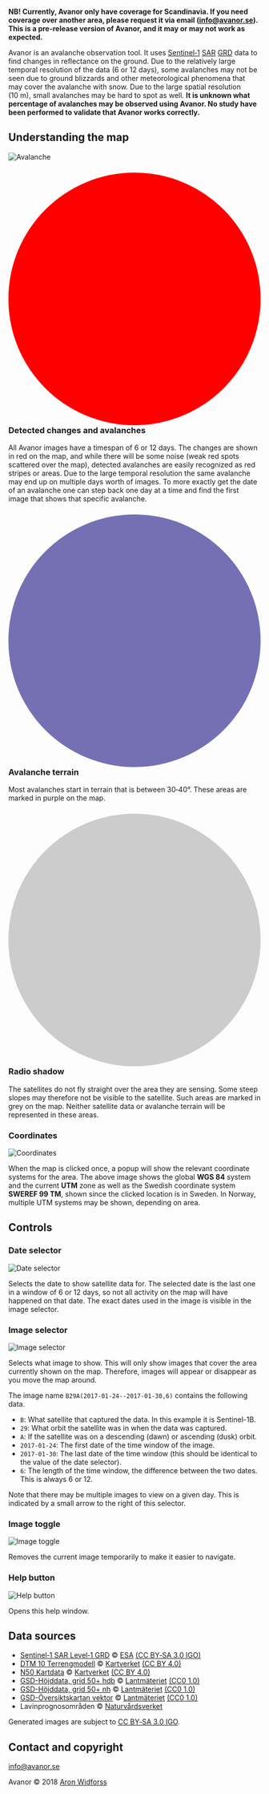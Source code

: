 **NB! Currently, Avanor only have coverage for Scandinavia. If you need coverage over another area, please request it via email ([info@avanor.se](mailto:info@avanor.se)). This is a pre-release version of Avanor, and it may or may not work as expected.**

Avanor is an avalanche observation tool. It uses [Sentinel&#8209;1](https://sentinel.esa.int/web/sentinel/missions/sentinel-1) [SAR](https://en.wikipedia.org/wiki/Synthetic-aperture_radar) [GRD](https://sentinel.esa.int/web/sentinel/technical-guides/sentinel-1-sar/products-algorithms/level-1-algorithms/ground-range-detected) data to find changes in reflectance on the ground. Due to the relatively large temporal resolution of the data (6&nbsp;or&nbsp;12&nbsp;days), some avalanches may not be seen due to ground blizzards and other meteorological phenomena that may cover the avalanche with snow. Due to the large spatial resolution (10&nbsp;m), small avalanches may be hard to spot as well. **It is unknown what percentage of avalanches may be observed using Avanor. No study have been performed to validate that Avanor works correctly.**

## Understanding the map

![Avalanche](/static/media/help/avalanche.png)

### <svg viewBox="-1 -1 2 2"><circle r="1" fill="red"/></svg> Detected changes and avalanches

All Avanor images have a timespan of 6&nbsp;or&nbsp;12 days. The changes are shown in red on the map, and while there will be some noise (weak red spots scattered over the map), detected avalanches are easily recognized as red stripes or areas. Due to the large temporal resolution the same avalanche may end up on multiple days worth of images. To more exactly get the date of an avalanche one can step back one day at a time and find the first image that shows that specific avalanche.

### <svg viewBox="-1 -1 2 2"><circle r="1" fill="#7570b3"/></svg> Avalanche terrain

Most avalanches start in terrain that is between 30&#8209;40°. These areas are marked in purple on the map.

### <svg viewBox="-1 -1 2 2"><circle r="1" fill="#cccccc"/></svg> Radio shadow

The satellites do not fly straight over the area they are sensing. Some steep slopes may therefore not be visible to the satellite. Such areas are marked in grey on the map. Neither satellite data or avalanche terrain will be represented in these areas.

### Coordinates

![Coordinates](/static/media/help/coordinates.png)

When the map is clicked once, a popup will show the relevant coordinate systems for the area. The above image shows the global **WGS 84** system and the current **UTM** zone as well as the Swedish coordinate system **SWEREF 99 TM**, shown since the clicked location is in Sweden. In Norway, multiple UTM systems may be shown, depending on area.

## Controls

### Date selector

![Date selector](/static/media/help/date.png)

Selects the date to show satellite data for. The selected date is the last one in a window of 6 or 12 days, so not all activity on the map will have happened on that date. The exact dates used in the image is visible in the image selector.

### Image selector

![Image selector](/static/media/help/image.png)

Selects what image to show. This will only show images that cover the area currently shown on the map. Therefore, images will appear or disappear as you move the map around.

The image name `B29A(2017-01-24--2017-01-30,6)` contains the following data.

* `B`: What satellite that captured the data. In this example it is Sentinel-1B.
* `29`: What orbit the satellite was in when the data was captured.
* `A`: If the satellite was on a descending (dawn) or ascending (dusk) orbit.
* `2017-01-24`: The first date of the time window of the image.
* `2017-01-30`: The last date of the time window (this should be identical to the value of the date selector).
* `6`: The length of the time window, the difference between the two dates. This is always 6 or 12.

Note that there may be multiple images to view on a given day. This is indicated by a small arrow to the right of this selector.

### Image toggle

![Image toggle](/static/media/help/toggle.png)

Removes the current image temporarily to make it easier to navigate.

### Help button

![Help button](/static/media/help/about.png)

Opens this help window.

## Data sources

* [Sentinel&#8209;1&nbsp;SAR&nbsp;Level&#8209;1&nbsp;GRD](https://scihub.copernicus.eu/) ©&nbsp;[ESA](http://www.esa.int/ESA) [(CC&nbsp;BY&#8209;SA&nbsp;3.0&nbsp;IGO)](https://creativecommons.org/licenses/by-sa/3.0/igo/)
* [DTM&nbsp;10&nbsp;Terrengmodell](https://kartkatalog.geonorge.no/metadata/kartverket/dtm-10-terrengmodell-utm33/dddbb667-1303-4ac5-8640-7ec04c0e3918) ©&nbsp;[Kartverket](https://www.kartverket.no/) [(CC&nbsp;BY&nbsp;4.0)](https://creativecommons.org/licenses/by/4.0/)
* [N50&nbsp;Kartdata](https://kartkatalog.geonorge.no/metadata/kartverket/n50-kartdata/ea192681-d039-42ec-b1bc-f3ce04c189ac) ©&nbsp;[Kartverket](https://www.kartverket.no/) [(CC&nbsp;BY&nbsp;4.0)](https://creativecommons.org/licenses/by/4.0/)
* [GSD-Höjddata, grid 50+ hdb](https://www.lantmateriet.se/sv/Kartor-och-geografisk-information/Hojddata/GSD-Hojddata-grid-50-/) ©&nbsp;[Lantmäteriet](https://www.lantmateriet.se/) [(CC0 1.0)](https://creativecommons.org/publicdomain/zero/1.0/legalcode.sv)
* [GSD-Höjddata, grid 50+ nh](https://www.lantmateriet.se/sv/Kartor-och-geografisk-information/Hojddata/GSD-Hojddata-grid-50-/) ©&nbsp;[Lantmäteriet](https://www.lantmateriet.se/) [(CC0 1.0)](https://creativecommons.org/publicdomain/zero/1.0/legalcode.sv)
* [GSD-Översiktskartan vektor](https://www.lantmateriet.se/sv/Kartor-och-geografisk-information/Kartor/oversiktskartan1/) ©&nbsp;[Lantmäteriet](https://www.lantmateriet.se/) [(CC0 1.0)](https://creativecommons.org/publicdomain/zero/1.0/legalcode.sv)
* Lavinprognosområden ©&nbsp;[Naturvårdsverket](https://www.lavinprognoser.se/)

Generated images are subject to [CC&nbsp;BY&#8209;SA&nbsp;3.0&nbsp;IGO](https://creativecommons.org/licenses/by-sa/3.0/igo/).

## Contact and copyright

[info@avanor.se](mailto:info@avanor.se)

Avanor © 2018 [Aron&nbsp;Widforss](https://twitter.com/aronwidforss)
